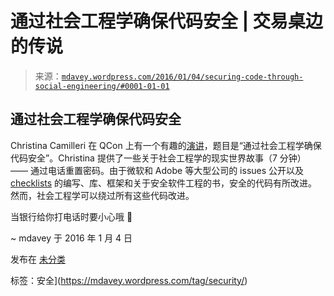 <!--yml

分类：未分类

日期：2024-05-18 05:36:57

-->

# 通过社会工程学确保代码安全 | 交易桌边的传说

> 来源：[`mdavey.wordpress.com/2016/01/04/securing-code-through-social-engineering/#0001-01-01`](https://mdavey.wordpress.com/2016/01/04/securing-code-through-social-engineering/#0001-01-01)

## 通过社会工程学确保代码安全

Christina Camilleri 在 QCon 上有一个有趣的[演讲](http://www.infoq.com/presentations/security-social-engineering)，题目是“通过社会工程学确保代码安全”。Christina 提供了一些关于社会工程学的现实世界故事（7 分钟） —— 通过电话重置密码。由于微软和 Adobe 等大型公司的 issues 公开以及 [checklists](https://www.owasp.org) 的编写、库、框架和关于安全软件工程的书，安全的代码有所改进。然而，社会工程学可以绕过所有这些代码改进。

当银行给你打电话时要小心哦 🙂

~ mdavey 于 2016 年 1 月 4 日

发布在 [未分类](https://mdavey.wordpress.com/category/uncategorized/)

标签：安全](https://mdavey.wordpress.com/tag/security/)
